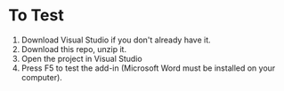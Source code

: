 # To Test

1. Download Visual Studio if you don't already have it.
2. Download this repo, unzip it.
3. Open the project in Visual Studio
4. Press F5 to test the add-in (Microsoft Word must be installed on your computer).
